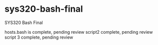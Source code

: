 # sys320-bash-final
SYS320 Bash Final

hosts.bash is complete, pending review
script2 complete, pending review
script 3 complete, pending review
